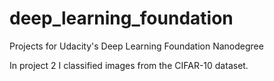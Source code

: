 # deep_learning_foundation
Projects for Udacity's Deep Learning Foundation Nanodegree

In project 2 I classified images from the CIFAR-10 dataset. 
